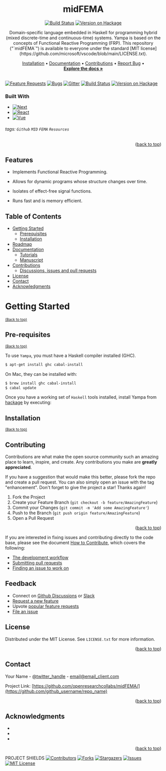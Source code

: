 <!-- Improved compatibility of back to top link -->
<a name="readme-top"></a>

<!-- PROJECT LOGO 
<br />
<div align="center">
  <a href="https://github.com/openresearchcollabs/midFEMA">
    <img src="img/logo.png" alt="Logo" width="80" height="80">
  </a>
  -->

<div align="center">

# midFEMA

[![Build Status](https://xxxxx)](https://xxxxx)
[![Version on Hackage](https://img.shields.io/xxxx.svg)](https://xxxxx)

  <p align="center">
    Domain-specific language embedded in Haskell for programming hybrid (mixed discrete-time and continuous-time) systems. Yampa is based on the concepts of Functional Reactive Programming (FRP). This repository ("`midFEMA`") is available to everyone under the standard [MIT license](https://github.com/microsoft/vscode/blob/main/LICENSE.txt).

[Installation](#installation) •
[Documentation](#documentation) •
[Contributions](#contributions) •
[Report Bug](#report-bug) •
    <br />
    <a href="https://github.com/openresearchcollabs/midFEMA"><strong>Explore the docs »</strong></a>
    <br />
    <br />
</div>

[![Feature Requests](https://img.shields.io/github/issues/microsoft/vscode/feature-request.svg)](https://github.com/microsoft/vscode/issues?q=is%3Aopen+is%3Aissue+label%3Afeature-request+sort%3Areactions-%2B1-desc)
[![Bugs](https://img.shields.io/github/issues/microsoft/vscode/bug.svg)](https://github.com/microsoft/vscode/issues?utf8=✓&q=is%3Aissue+is%3Aopen+label%3Abug)
[![Gitter](https://img.shields.io/badge/chat-on%20gitter-yellow.svg)](https://gitter.im/Microsoft/vscode)
[![Build Status](https://xxxxx)](https://xxxxx)
[![Version on Hackage](https://img.shields.io/xxxx.svg)](https://xxxxx)

### Built With

* [![Next][Next.js]][Next-url]
* [![React][React.js]][React-url]
* [![Vue][Vue.js]][Vue-url]

###### tags: `Github` `MID` `FEMA` `Resources`

<p align="right">(<a href="#readme-top">back to top</a>)</p>

## Features

- Implements Functional Reactive Programming.

- Allows for dynamic programs whose structure changes over time.

- Isolates of effect-free signal functions.

- Runs fast and is memory efficient.

## Table of Contents
- [Getting Started](#getting-started)
  - [Prerequisites](#prerequisites)
  - [Installation](#installation)
- [Roadmap](#roadmap)
- [Documentation](#documentation)
  - [Tutorials](#tutorials)
  - [Manuscript](#manuscript)
- [Contributions](#contributions)
  - [Discussions, issues and pull requests](#discussions-issues-and-pull-requests)
- [License](#license)
- [Contact](#contact )
- [Acknowledgments](#acknowledgments)

# Getting Started
<sup>[(Back to top)](#table-of-contents)</sup>

## Pre-requisites
<sup>[(Back to top)](#table-of-contents)</sup>

To use `Yampa`, you must have a Haskell compiler installed (GHC).

```sh
$ apt-get install ghc cabal-install
```

On Mac, they can be installed with:

```sh
$ brew install ghc cabal-install
$ cabal update
```

Once you have a working set of `Haskell` tools installed, install Yampa from
[hackage](http://hackage.haskell.org/package/Yampa) by executing:

## Installation
<sup>[(Back to top)](#table-of-contents)</sup>

## Contributing

Contributions are what make the open source community such an amazing place to learn, inspire, and create. Any contributions you make are **greatly appreciated**.

If you have a suggestion that would make this better, please fork the repo and create a pull request. You can also simply open an issue with the tag "enhancement".
Don't forget to give the project a star! Thanks again!

1. Fork the Project
2. Create your Feature Branch (`git checkout -b feature/AmazingFeature`)
3. Commit your Changes (`git commit -m 'Add some AmazingFeature'`)
4. Push to the Branch (`git push origin feature/AmazingFeature`)
5. Open a Pull Request

<p align="right">(<a href="#readme-top">back to top</a>)</p>

If you are interested in fixing issues and contributing directly to the code base,
please see the document [How to Contribute](https://github.com/microsoft/vscode/wiki/How-to-Contribute), which covers the following:

* [The development workflow](https://github.com/microsoft/vscode/wiki/How-to-Contribute#debugging)
* [Submitting pull requests](https://github.com/microsoft/vscode/wiki/How-to-Contribute#pull-requests)
* [Finding an issue to work on](https://github.com/microsoft/vscode/wiki/How-to-Contribute#where-to-contribute)

## Feedback

* Connect on [Github Discussions](https://xxx) or [Slack](https://xxx)
* [Request a new feature](CONTRIBUTING.md)
* Upvote [popular feature requests](https://github.com/microsoft/vscode/issues?q=is%3Aopen+is%3Aissue+label%3Afeature-request+sort%3Areactions-%2B1-desc)
* [File an issue](https://github.com/microsoft/vscode/issues)

<!-- LICENSE -->
## License

Distributed under the MIT License. See `LICENSE.txt` for more information.

<p align="right">(<a href="#readme-top">back to top</a>)</p>

<!-- CONTACT -->
## Contact

Your Name - [@twitter_handle](https://twitter.com/twitter_handle) - email@email_client.com

Project Link: [https://github.com/openresearchcollabs/midFEMA/](https://github.com/github_username/repo_name)

<p align="right">(<a href="#readme-top">back to top</a>)</p>

<!-- ACKNOWLEDGMENTS -->
## Acknowledgments

* []()
* []()
* []()

<p align="right">(<a href="#readme-top">back to top</a>)</p>

PROJECT SHIELDS 
[![Contributors][contributors-shield]][contributors-url]
[![Forks][forks-shield]][forks-url]
[![Stargazers][stars-shield]][stars-url]
[![Issues][issues-shield]][issues-url]
[![MIT License][license-shield]][license-url]

<!-- MARKDOWN LINKS & IMAGES -->
<!-- https://www.markdownguide.org/basic-syntax/#reference-style-links -->
[contributors-shield]: https://img.shields.io/github/contributors/github_username/repo_name.svg?style=for-the-badge
[contributors-url]: https://github.com/github_username/repo_name/graphs/contributors
[forks-shield]: https://img.shields.io/github/forks/github_username/repo_name.svg?style=for-the-badge
[forks-url]: https://github.com/github_username/repo_name/network/members
[stars-shield]: https://img.shields.io/github/stars/github_username/repo_name.svg?style=for-the-badge
[stars-url]: https://github.com/github_username/repo_name/stargazers
[issues-shield]: https://img.shields.io/github/issues/github_username/repo_name.svg?style=for-the-badge
[issues-url]: https://github.com/github_username/repo_name/issues
[license-shield]: https://img.shields.io/github/license/github_username/repo_name.svg?style=for-the-badge
[license-url]: https://github.com/github_username/repo_name/blob/master/LICENSE.txt
[linkedin-shield]: https://img.shields.io/badge/-LinkedIn-black.svg?style=for-the-badge&logo=linkedin&colorB=555
[linkedin-url]: https://linkedin.com/in/linkedin_username
[product-screenshot]: images/screenshot.png
[Next.js]: https://img.shields.io/badge/next.js-000000?style=for-the-badge&logo=nextdotjs&logoColor=white
[Next-url]: https://nextjs.org/
[React.js]: https://img.shields.io/badge/React-20232A?style=for-the-badge&logo=react&logoColor=61DAFB
[React-url]: https://reactjs.org/
[Vue.js]: https://img.shields.io/badge/Vue.js-35495E?style=for-the-badge&logo=vuedotjs&logoColor=4FC08D
[Vue-url]: https://vuejs.org/
[Angular.io]: https://img.shields.io/badge/Angular-DD0031?style=for-the-badge&logo=angular&logoColor=white
[Angular-url]: https://angular.io/
[Svelte.dev]: https://img.shields.io/badge/Svelte-4A4A55?style=for-the-badge&logo=svelte&logoColor=FF3E00
[Svelte-url]: https://svelte.dev/
[Laravel.com]: https://img.shields.io/badge/Laravel-FF2D20?style=for-the-badge&logo=laravel&logoColor=white
[Laravel-url]: https://laravel.com
[Bootstrap.com]: https://img.shields.io/badge/Bootstrap-563D7C?style=for-the-badge&logo=bootstrap&logoColor=white
[Bootstrap-url]: https://getbootstrap.com
[JQuery.com]: https://img.shields.io/badge/jQuery-0769AD?style=for-the-badge&logo=jquery&logoColor=white
[JQuery-url]: https://jquery.com 



